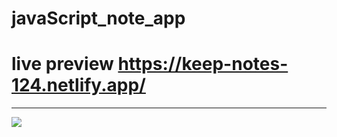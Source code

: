 # javaScript_note_app
# live preview https://keep-notes-124.netlify.app/
<hr/>
<img src="/Screenshot 2023-01-20 220132.png"/>